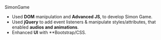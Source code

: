 SimonGame
* Used **DOM** manipulation and **Advanced JS**, to develop Simon Game.
* Used **jQuery** to add event listeners &  manipulate styles/attributes, that enabled **audios and animations**.
* Enhanced **UI** with **Bootstrap/CSS.
